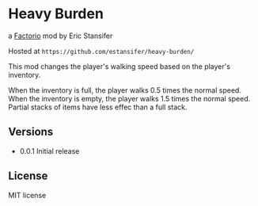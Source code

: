 # Heavy Burden

a [Factorio](http://factorio.com) mod by Eric Stansifer

Hosted at `https://github.com/estansifer/heavy-burden/`

This mod changes the player's walking speed based on the player's inventory.

When the inventory is full, the player walks 0.5 times the normal speed. When
the inventory is empty, the player walks 1.5 times the normal speed. Partial
stacks of items have less effec than a full stack.

## Versions
 * 0.0.1 Initial release

## License

MIT license
